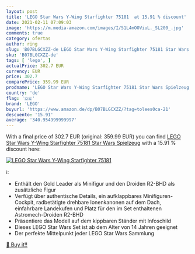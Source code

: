```yaml
---
layout: post
title: 'LEGO Star Wars Y-Wing Starfighter 75181  at 15.91 % discount'
date: 2021-02-11 07:09:03
image: 'https://m.media-amazon.com/images/I/51L4mOOViuL._SL200_.jpg'
comments: true
category: ofertas
author: ring
slug: 'B07BLGCXZZ-de LEGO Star Wars Y-Wing Starfighter 75181 Star Wars Spielzeug'
sku: 'B07BLGCXZZ-de'
tags: [ 'lego', ]
actualPrice: 302.7 EUR
currency: EUR
price: 302.7
comparePrice: 359.99 EUR
prodname: 'LEGO Star Wars Y-Wing Starfighter 75181 Star Wars Spielzeug'
country: 'de'
flag: '🇩🇪'
brand: 'LEGO'
buyurl: 'https://www.amazon.de/dp/B07BLGCXZZ/?tag=tolees0ca-21'
descuento: '15.91'
average: '340.954999999997'
---
```


With a final price of 302.7 EUR (original: 359.99 EUR) you can find [LEGO Star Wars Y-Wing Starfighter 75181 Star Wars Spielzeug](https://www.amazon.de/dp/B07BLGCXZZ/?tag=tolees0ca-21) with a  15.91 % discount here:

[![LEGO Star Wars Y-Wing Starfighter 75181 ](https://m.media-amazon.com/images/I/51L4mOOViuL._SL200_.jpg)](https://www.amazon.de/dp/B07BLGCXZZ/?tag=tolees0ca-21)

ℹ️:

- Enthält den Gold Leader als Minifigur und den Droiden R2-BHD als zusätzliche Figur
- Verfügt über authentische Details, ein aufklappbares Minifiguren-Cockpit, radbetätigte drehbare Ionenkanonen auf dem Dach, einfahrbare Landekufen und Platz für den im Set enthaltenen Astromech-Droiden R2-BHD
- Präsentiere das Modell auf dem kippbaren Ständer mit Infoschild
- Dieses LEGO Star Wars Set ist ab dem Alter von 14 Jahren geeignet
- Der perfekte Mittelpunkt jeder LEGO Star Wars Sammlung

[🛒 Buy it!!](https://www.amazon.de/dp/B07BLGCXZZ/?tag=tolees0ca-21)
